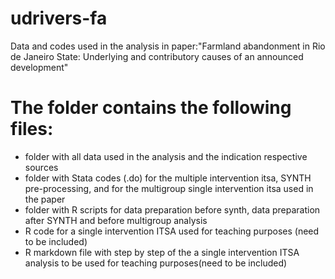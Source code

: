 # udrivers-fa

 Data and codes used in the analysis in paper:"Farmland abandonment in Rio de Janeiro State: Underlying and contributory causes of an announced development"

# The folder contains the following files:
- folder with all data used in the analysis and the indication respective sources
- folder with Stata codes (.do) for the multiple intervention itsa, SYNTH pre-processing, and for the multigroup single intervention itsa used in the paper 
- folder with R scripts for data preparation before synth, data preparation after SYNTH and before multigroup analysis
- R code for a single intervention ITSA used for teaching purposes (need to be included)
- R markdown file with step by step of the a single intervention ITSA analysis to be used for teaching purposes(need to be included)
